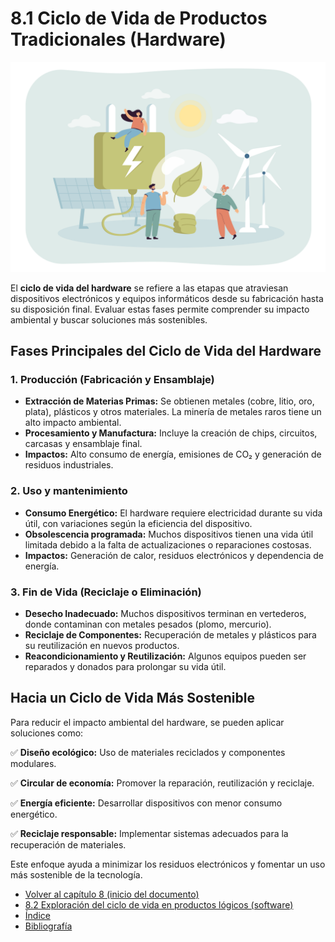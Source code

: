 # 8.1 Ciclo de Vida de Productos Tradicionales (Hardware)

![Ecodiseño](../img_pisa3_A_jaime/24644933_Tiny%20characters%20in%20village%20with%20windmills%20and%20solar%20panels.jpg)

El **ciclo de vida del hardware** se refiere a las etapas que atraviesan dispositivos electrónicos y equipos informáticos desde su fabricación hasta su disposición final. Evaluar estas fases permite comprender su impacto ambiental y buscar soluciones más sostenibles.

## Fases Principales del Ciclo de Vida del Hardware

### 1. **Producción (Fabricación y Ensamblaje)**
   - **Extracción de Materias Primas:** Se obtienen metales (cobre, litio, oro, plata), plásticos y otros materiales. La minería de metales raros tiene un alto impacto ambiental.
   - **Procesamiento y Manufactura:** Incluye la creación de chips, circuitos, carcasas y ensamblaje final.
   - **Impactos:** Alto consumo de energía, emisiones de CO₂ y generación de residuos industriales.
### 2. **Uso y mantenimiento**
   - **Consumo Energético:** El hardware requiere electricidad durante su vida útil, con variaciones según la eficiencia del dispositivo.
   - **Obsolescencia programada:** Muchos dispositivos tienen una vida útil limitada debido a la falta de actualizaciones o reparaciones costosas.
   - **Impactos:** Generación de calor, residuos electrónicos y dependencia de energía.
### 3. **Fin de Vida (Reciclaje o Eliminación)**
   - **Desecho Inadecuado:** Muchos dispositivos terminan en vertederos, donde contaminan con metales pesados ​​(plomo, mercurio).
   - **Reciclaje de Componentes:** Recuperación de metales y plásticos para su reutilización en nuevos productos.
   - **Reacondicionamiento y Reutilización:** Algunos equipos pueden ser reparados y donados para prolongar su vida útil.

## Hacia un Ciclo de Vida Más Sostenible

Para reducir el impacto ambiental del hardware, se pueden aplicar soluciones como:

✅ **Diseño ecológico:** Uso de materiales reciclados y componentes modulares.

✅ **Circular de economía:** Promover la reparación, reutilización y reciclaje.

✅ **Energía eficiente:** Desarrollar dispositivos con menor consumo energético.

✅ **Reciclaje responsable:** Implementar sistemas adecuados para la recuperación de materiales.

Este enfoque ayuda a minimizar los residuos electrónicos y fomentar un uso más sostenible de la tecnología.

- [Volver al capítulo 8 (inicio del documento)](8_ciclo_de_vida_de_los_productos_jaime.md)
- [8.2 Exploración del ciclo de vida en productos lógicos (software)](8.2_exploracion_ciclo_de_vida_en_productos_logicos_jaime.md)
- [Índice](../indice_pisa3_A_jaime.md)
- [Bibliografía](../md_pisa3_A/bibliografia_pisa3_A_jaime.md)